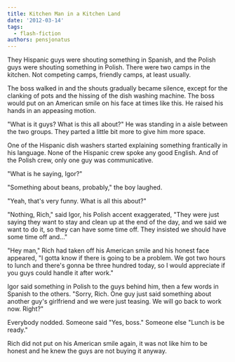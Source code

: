 ```yaml
---
title: Kitchen Man in a Kitchen Land
date: '2012-03-14'
tags:
  - flash-fiction
authors: pensjonatus
---
```


They Hispanic guys were shouting something in Spanish, and the Polish guys were
shouting something in Polish. There were two camps in the kitchen. Not competing
camps, friendly camps, at least usually.

<!-- truncate -->

The boss walked in and the shouts gradually became silence, except for the
clanking of pots and the hissing of the dish washing machine. The boss would put
on an American smile on his face at times like this. He raised his hands in an
appeasing motion.

"What is it guys? What is this all about?" He was standing in a aisle between
the two groups. They parted a little bit more to give him more space.

One of the Hispanic dish washers started explaining something frantically in his
language. None of the Hispanic crew spoke any good English. And of the Polish
crew, only one guy was communicative.

"What is he saying, Igor?"

"Something about beans, probably," the boy laughed.

"Yeah, that's very funny. What is all this about?"

"Nothing, Rich," said Igor, his Polish accent exaggerated, "They were just
saying they want to stay and clean up at the end of the day, and we said we want
to do it, so they can have some time off. They insisted we should have some time
off and..."

"Hey man," Rich had taken off his American smile and his honest face appeared,
"I gotta know if there is going to be a problem. We got two hours to lunch and
there's gonna be three hundred today, so I would appreciate if you guys could
handle it after work."

Igor said something in Polish to the guys behind him, then a few words in
Spanish to the others. "Sorry, Rich. One guy just said something about another
guy's girlfriend and we were just teasing. We will go back to work now. Right?"

Everybody nodded. Someone said "Yes, boss." Someone else "Lunch is be ready."

Rich did not put on his American smile again, it was not like him to be honest
and he knew the guys are not buying it anyway.
